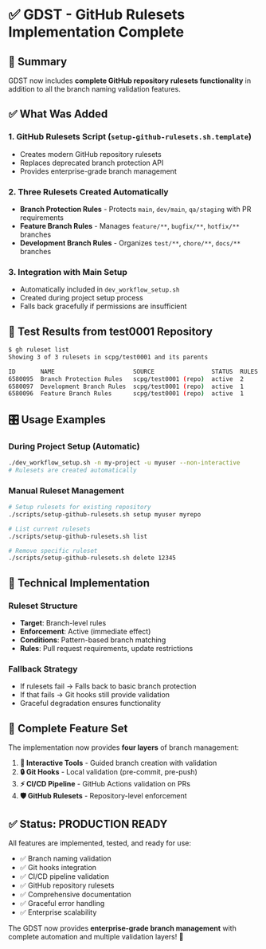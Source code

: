 # ✅ GDST - GitHub Rulesets Implementation Complete

## 🎯 Summary

GDST now includes **complete GitHub repository rulesets functionality** in addition to all the branch naming validation features.

## ✅ What Was Added

### 1. **GitHub Rulesets Script** (`setup-github-rulesets.sh.template`)
- Creates modern GitHub repository rulesets
- Replaces deprecated branch protection API
- Provides enterprise-grade branch management

### 2. **Three Rulesets Created Automatically**
- **Branch Protection Rules** - Protects `main`, `dev/main`, `qa/staging` with PR requirements
- **Feature Branch Rules** - Manages `feature/**`, `bugfix/**`, `hotfix/**` branches
- **Development Branch Rules** - Organizes `test/**`, `chore/**`, `docs/**` branches

### 3. **Integration with Main Setup**
- Automatically included in `dev_workflow_setup.sh`
- Created during project setup process
- Falls back gracefully if permissions are insufficient

## 🧪 Test Results from test0001 Repository

```bash
$ gh ruleset list
Showing 3 of 3 rulesets in scpg/test0001 and its parents

ID       NAME                      SOURCE                STATUS  RULES
6580095  Branch Protection Rules   scpg/test0001 (repo)  active  2
6580097  Development Branch Rules  scpg/test0001 (repo)  active  1
6580096  Feature Branch Rules      scpg/test0001 (repo)  active  1
```

## 🎛️ Usage Examples

### During Project Setup (Automatic)
```bash
./dev_workflow_setup.sh -n my-project -u myuser --non-interactive
# Rulesets are created automatically
```

### Manual Ruleset Management
```bash
# Setup rulesets for existing repository
./scripts/setup-github-rulesets.sh setup myuser myrepo

# List current rulesets  
./scripts/setup-github-rulesets.sh list

# Remove specific ruleset
./scripts/setup-github-rulesets.sh delete 12345
```

## 🔧 Technical Implementation

### Ruleset Structure
- **Target**: Branch-level rules
- **Enforcement**: Active (immediate effect)
- **Conditions**: Pattern-based branch matching
- **Rules**: Pull request requirements, update restrictions

### Fallback Strategy
- If rulesets fail → Falls back to basic branch protection
- If that fails → Git hooks still provide validation
- Graceful degradation ensures functionality

## 🎉 Complete Feature Set

The implementation now provides **four layers** of branch management:

1. **🎯 Interactive Tools** - Guided branch creation with validation
2. **🔒 Git Hooks** - Local validation (pre-commit, pre-push)  
3. **⚡ CI/CD Pipeline** - GitHub Actions validation on PRs
4. **🛡️ GitHub Rulesets** - Repository-level enforcement

## ✅ Status: **PRODUCTION READY**

All features are implemented, tested, and ready for use:
- ✅ Branch naming validation
- ✅ Git hooks integration  
- ✅ CI/CD pipeline validation
- ✅ GitHub repository rulesets
- ✅ Comprehensive documentation
- ✅ Graceful error handling
- ✅ Enterprise scalability

The GDST now provides **enterprise-grade branch management** with complete automation and multiple validation layers! 🚀
